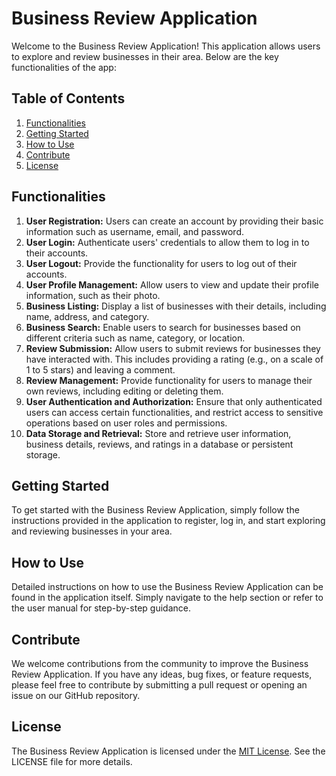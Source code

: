 # Business Review Application

Welcome to the Business Review Application! This application allows users to explore and review businesses in their area. Below are the key functionalities of the app:

## Table of Contents
1. [Functionalities](#functionalities)
2. [Getting Started](#getting-started)
3. [How to Use](#how-to-use)
4. [Contribute](#contribute)
5. [License](#license)

## Functionalities

1. **User Registration:** Users can create an account by providing their basic information such as username, email, and password.
2. **User Login:** Authenticate users' credentials to allow them to log in to their accounts.
3. **User Logout:** Provide the functionality for users to log out of their accounts.
4. **User Profile Management:** Allow users to view and update their profile information, such as their photo.
5. **Business Listing:** Display a list of businesses with their details, including name, address, and category.
6. **Business Search:** Enable users to search for businesses based on different criteria such as name, category, or location.
7. **Review Submission:** Allow users to submit reviews for businesses they have interacted with. This includes providing a rating (e.g., on a scale of 1 to 5 stars) and leaving a comment.
8. **Review Management:** Provide functionality for users to manage their own reviews, including editing or deleting them.
9. **User Authentication and Authorization:** Ensure that only authenticated users can access certain functionalities, and restrict access to sensitive operations based on user roles and permissions.
10. **Data Storage and Retrieval:** Store and retrieve user information, business details, reviews, and ratings in a database or persistent storage.

## Getting Started

To get started with the Business Review Application, simply follow the instructions provided in the application to register, log in, and start exploring and reviewing businesses in your area.

## How to Use

Detailed instructions on how to use the Business Review Application can be found in the application itself. Simply navigate to the help section or refer to the user manual for step-by-step guidance.

## Contribute

We welcome contributions from the community to improve the Business Review Application. If you have any ideas, bug fixes, or feature requests, please feel free to contribute by submitting a pull request or opening an issue on our GitHub repository.

## License

The Business Review Application is licensed under the [MIT License](https://opensource.org/licenses/MIT). See the LICENSE file for more details.
